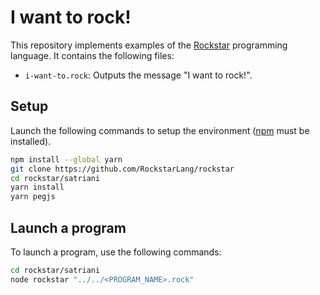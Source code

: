 # I want to rock!
This repository implements examples of the [Rockstar](https://codewithrockstar.com/) programming language. It contains the following files:

- `i-want-to.rock`: Outputs the message "I want to rock!".


## Setup
Launch the following commands to setup the environment ([npm](https://docs.npmjs.com/downloading-and-installing-node-js-and-npm) must be installed).
```bash
npm install --global yarn
git clone https://github.com/RockstarLang/rockstar 
cd rockstar/satriani
yarn install
yarn pegjs
```

## Launch a program
To launch a program, use the following commands:
```bash
cd rockstar/satriani
node rockstar "../../<PROGRAM_NAME>.rock"